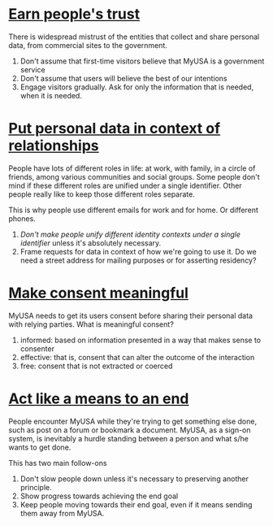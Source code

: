 # [Earn people's trust](#trust)

There is widespread mistrust of the entities that collect and share personal data, from commercial sites to the government. 

1. Don't assume that first-time visitors believe that MyUSA is a government service
2. Don't assume that users will believe the best of our intentions
3. Engage visitors gradually. Ask for only the information that is needed, when it is needed. 

# [Put personal data in context of relationships](#context)

People have lots of different roles in life: at work, with family, in a circle of friends, among various communities and social groups. Some people don't mind if these different roles are unified under a single identifier. Other people really like to keep those different roles separate. 

This is why people use different emails for work and for home. Or different phones. 

1. _Don't make people unify different identity contexts under a single identifier_ unless it's absolutely necessary. 
2. Frame requests for data in context of how we're going to use it. Do we need a street address for mailing purposes or for asserting residency?


# [Make consent meaningful](#consent)

MyUSA needs to get its users consent before sharing their personal data with relying parties. What is meaningful consent? 

1. informed: based on information presented in a way that makes sense to consenter
2. effective: that is, consent that can alter the outcome of the interaction
3. free: consent that is not extracted or coerced

# [Act like a means to an end](#block)
People encounter MyUSA while they're trying to get something else done, such as post on a forum or bookmark a document. MyUSA, as a sign-on system, is inevitably a hurdle standing between a person and what s/he wants to get done. 

This has two main follow-ons

1. Don't slow people down unless it's necessary to preserving another principle.
2. Show progress towards achieving the end goal
3. Keep people moving towards their end goal, even if it means sending them away from MyUSA.
